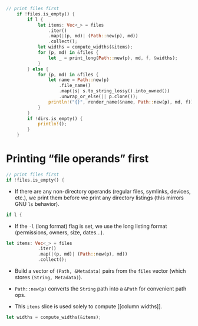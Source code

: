 ```rust
// print files first
    if !files.is_empty() {
        if l {
            let items: Vec<_> = files
                .iter()
                .map(|(p, md)| (Path::new(p), md))
                .collect();
            let widths = compute_widths(&items);
            for (p, md) in &files {
                let _ = print_long(Path::new(p), md, f, &widths);
            }
        } else {
            for (p, md) in &files {
                let name = Path::new(p)
                    .file_name()
                    .map(|s| s.to_string_lossy().into_owned())
                    .unwrap_or_else(|| p.clone());
                println!("{}", render_name(&name, Path::new(p), md, f));
            }
        }
        if !dirs.is_empty() {
            println!();
        }
    }
```
# Printing “file operands” first

```rust
// print files first
if !files.is_empty() {
```

-   If there are any non-directory operands (regular files, symlinks, devices, etc.), we print them before we print any directory listings (this mirrors GNU `ls` behavior).
    

```rust
if l {
```

-   If the `-l` (long format) flag is set, we use the long listing format (permissions, owners, size, dates…).
    

```rust
let items: Vec<_> = files
            .iter()
            .map(|(p, md)| (Path::new(p), md))
            .collect();
```

-   Build a vector of `(Path, &Metadata)` pairs from the `files` vector (which stores `(String, Metadata)`).
    
-   `Path::new(p)` converts the `String` path into a `&Path` for convenient path ops.
    
-   This `items` slice is used solely to compute [[column widths]].
    

```rust
let widths = compute_widths(&items);
```